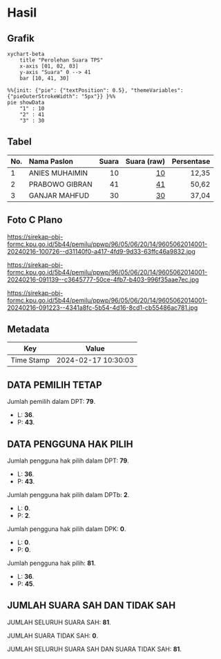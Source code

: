 # Hasil

## Grafik

```mermaid
xychart-beta
    title "Perolehan Suara TPS"
    x-axis [01, 02, 03]
    y-axis "Suara" 0 --> 41
    bar [10, 41, 30]
```

```mermaid
%%{init: {"pie": {"textPosition": 0.5}, "themeVariables": {"pieOuterStrokeWidth": "5px"}} }%%
pie showData
    "1" : 10
    "2" : 41
    "3" : 30
```

## Tabel

| No. | Nama Paslon    | Suara | Suara (raw) | Persentase |
|:--- |:-------------- | -----:| -----------:| ----------:|
| 1   | ANIES MUHAIMIN | 10    | [10][p-1]   | 12,35      |
| 2   | PRABOWO GIBRAN | 41    | [41][p-2]   | 50,62      |
| 3   | GANJAR MAHFUD  | 30    | [30][p-3]   | 37,04      |


[p-1]: https://github.com/gigit-pemilu/pemilu-2024-96-papua-barat-daya/blob/main/pilpres/hitung-suara/sub/96-papua-barat-daya/sub/05-maybrat/sub/06-aitinyo/sub/2014-sowai-sau/sub/001-tps/sub/paslon-1.txt
[p-2]: https://github.com/gigit-pemilu/pemilu-2024-96-papua-barat-daya/blob/main/pilpres/hitung-suara/sub/96-papua-barat-daya/sub/05-maybrat/sub/06-aitinyo/sub/2014-sowai-sau/sub/001-tps/sub/paslon-2.txt
[p-3]: https://github.com/gigit-pemilu/pemilu-2024-96-papua-barat-daya/blob/main/pilpres/hitung-suara/sub/96-papua-barat-daya/sub/05-maybrat/sub/06-aitinyo/sub/2014-sowai-sau/sub/001-tps/sub/paslon-3.txt

## Foto C Plano

https://sirekap-obj-formc.kpu.go.id/5b44/pemilu/ppwp/96/05/06/20/14/9605062014001-20240216-100726--d31140f0-a417-4fd9-9d33-63ffc46a9832.jpg

https://sirekap-obj-formc.kpu.go.id/5b44/pemilu/ppwp/96/05/06/20/14/9605062014001-20240216-091139--c3645777-50ce-4fb7-b403-996f35aae7ec.jpg

https://sirekap-obj-formc.kpu.go.id/5b44/pemilu/ppwp/96/05/06/20/14/9605062014001-20240216-091223--4341a8fc-5b54-4d16-8cd1-cb55486ac781.jpg


## Metadata

| Key        | Value               |
| ---------- | ------------------- |
| Time Stamp | 2024-02-17 10:30:03 |


## DATA PEMILIH TETAP

Jumlah pemilih dalam DPT: **79**.
 * L: **36**.
 * P: **43**.

## DATA PENGGUNA HAK PILIH

Jumlah pengguna hak pilih dalam DPT: **79**.
 * L: **36**.
 * P: **43**.

Jumlah pengguna hak pilih dalam DPTb: **2**.
 * L: **0**.
 * P: **2**.

Jumlah pengguna hak pilih dalam DPK: **0**.
 * L: **0**.
 * P: **0**.

Jumlah pengguna hak pilih: **81**.
 * L: **36**.
 * P: **45**.

## JUMLAH SUARA SAH DAN TIDAK SAH

JUMLAH SELURUH SUARA SAH: **81**.

JUMLAH SUARA TIDAK SAH: **0**.

JUMLAH SELURUH SUARA SAH DAN SUARA TIDAK SAH: **81**.


